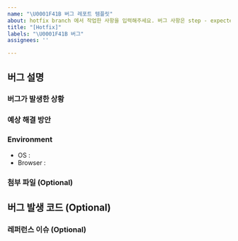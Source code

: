 ```yaml
---
name: "\U0001F41B 버그 레포트 템플릿"
about: hotfix branch 에서 작업한 사항을 입력해주세요. 버그 사항은 step - expected - actual 형식으로 작성 됩니다.
title: "[Hotfix]"
labels: "\U0001F41B 버그"
assignees: ''

---
```


## 버그 설명

### 버그가 발생한 상황

### 예상 해결 방안

### Environment 
- OS : 
- Browser : 

### 첨부 파일 (Optional)

## 버그 발생 코드 (Optional)

### 레퍼런스 이슈 (Optional)
